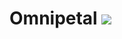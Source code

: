 # Omnipetal <img src="https://user-images.githubusercontent.com/68202118/162853416-0ca7c63b-0d6d-4d28-9c5c-3f165bb31811.png" style="max-width: 25px;">
